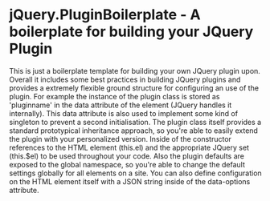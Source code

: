jQuery.PluginBoilerplate - A boilerplate for building your JQuery Plugin
==================================================

This is just a boilerplate template for building your own JQuery plugin upon. Overall it includes some best practices in
building JQuery plugins and provides a extremely flexible ground structure for configuring an use of the plugin. For example
the instance of the plugin class is stored as 'pluginname' in the data attribute
of the element (JQuery handles it internally). This data attribute is also used to implement some kind of singleton to
prevent a second initialisation. The plugin class itself provides a standard prototypical inheritance approach, so you're
able to easily extend the plugin with your personalized version. Inside of the constructor references to the HTML element
(this.el) and the appropriate JQuery set (this.$el) to be used throughout your code. Also the plugin defaults are exposed
to the global namespace, so you're able to change the default settings globally for all elements on a site. You can also
define configuration on the HTML element itself with a JSON string inside of the data-options attribute.
